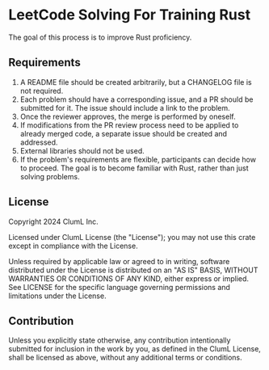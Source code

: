# LeetCode Solving For Training Rust

The goal of this process is to improve Rust proficiency.

## Requirements

1. A README file should be created arbitrarily, but a CHANGELOG file is not
   required.
2. Each problem should have a corresponding issue, and a PR should be submitted
   for it. The issue should include a link to the problem.
3. Once the reviewer approves, the merge is performed by oneself.
4. If modifications from the PR review process need to be applied to already
   merged code, a separate issue should be created and addressed.
5. External libraries should not be used.
6. If the problem's requirements are flexible, participants can decide how to
   proceed. The goal is to become familiar with Rust, rather than just solving
   problems.

## License

Copyright 2024 ClumL Inc.

Licensed under ClumL License (the "License");
you may not use this crate except in compliance with the License.

Unless required by applicable law or agreed to in writing, software distributed
under the License is distributed on an "AS IS" BASIS, WITHOUT WARRANTIES OR
CONDITIONS OF ANY KIND, either express or implied. See LICENSE for
the specific language governing permissions and limitations under the License.

## Contribution

Unless you explicitly state otherwise, any contribution intentionally submitted
for inclusion in the work by you, as defined in the ClumL License, shall be
licensed as above, without any additional terms or conditions.
